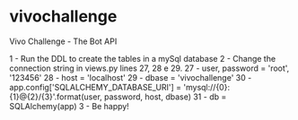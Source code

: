 # vivochallenge
Vivo Challenge - The Bot API

1 - Run the DDL to create the tables in a mySql database
2 - Change the connection string in views.py lines 27, 28 e 29.
      27 - user, password = 'root', '123456'
      28 - host = 'localhost'
      29 - dbase = 'vivochallenge'
      30 - app.config['SQLALCHEMY_DATABASE_URI'] = 'mysql://{0}:{1}@{2}/{3}'.format(user, password, host, dbase)
      31 - db = SQLAlchemy(app)
3 - Be happy!
